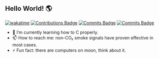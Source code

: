 ## Hello World! 🌎
[![wakatime](https://wakatime.com/badge/user/da8bb47e-cd44-4240-993c-026b6f349d56.svg)](https://wakatime.com/@da8bb47e-cd44-4240-993c-026b6f349d56)
[![Contributions Badge](https://badges.strrl.dev/contributions/all/neoyuyu?style=flat-square)](https://github.com/neoyuyu)
[![Commits Badge](https://badges.strrl.dev/commits/yearly/neoyuyu?style=flat-square)](https://github.com/neoyuyu)
[![Commits Badge](https://badges.strrl.dev/commits/monthly/neoyuyu?style=flat-square)](https://github.com/neoyuyu)

- 🌱 I’m currently learning how to C properly.
- 📫 How to reach me: non-CO₂ smoke signals have proven effective in most cases.
- ⚡ Fun fact: there are computers on moon, think about it.
